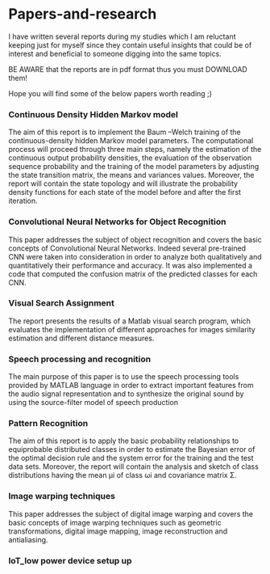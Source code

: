 # Papers-and-research

I have written several reports during my studies which I am reluctant keeping just for myself since they contain useful insights that could be of interest and beneficial to someone digging into the same topics.

BE AWARE that the reports are in pdf format thus you must DOWNLOAD them!

Hope you will find some of the below papers worth reading ;)

### Continuous Density Hidden Markov model 
 The aim of this report is to implement the Baum –Welch training of the continuous-density hidden Markov model parameters.
 The computational process will proceed through three main steps, namely the estimation of the continuous output probability densities, the evaluation of the observation
 sequence probability and the training of the model parameters by adjusting the state transition matrix, the means and variances values. Moreover, the report will contain
 the state topology and will illustrate the probability density functions for each state of the model before and after the first iteration.

### Convolutional Neural Networks for Object Recognition
This paper addresses the subject of object recognition and covers the basic concepts of Convolutional Neural Networks. Indeed several pre-trained CNN were taken into consideration in order to analyze both qualitatively and quantitatively their performance and accuracy. 
It was also implemented a code that computed the confusion matrix of the predicted classes for each CNN.

### Visual Search Assignment
The report presents the results of a Matlab visual search program, which evaluates the implementation of different approaches for images similarity estimation and different distance measures.

### Speech processing and recognition
The main purpose of this paper is to use the speech processing tools provided by MATLAB language in order to extract important features from  the audio signal representation and to synthesize the original sound by using the source-filter model of speech production

### Pattern Recognition
The aim of this report is to apply the basic probability relationships to equiprobable distributed classes in order to estimate the Bayesian error of the optimal decision rule and the system error for the training and the test data sets. Moreover, the report will contain the analysis and sketch of class distributions having the mean μi of class ωi and covariance matrix Σ.

### Image warping techniques
This paper addresses the subject of digital image warping and covers the basic concepts of image warping techniques such as geometric transformations, 
digital image mapping, image reconstruction and antialiasing.

### IoT_low power device setup up
